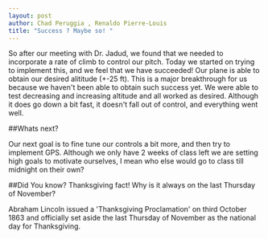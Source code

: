 ```yaml
---
layout: post
author: Chad Peruggia , Renaldo Pierre-Louis
title: "Success ? Maybe so! " 
---
```


So after our meeting with Dr. Jadud, we found that we needed to incorporate a rate of climb to control our pitch.  Today we started on trying to implement this, and we feel that we have succeeded!  Our plane is able to obtain our desired alititude (+-25 ft).  This is a major breakthrough for us because we haven't been able to obtain such success yet.  We were able to test decreasing and increasing altitude and all worked as desired.  Although it does go down a bit fast, it doesn't fall out of control, and everything went well.

##Whats next?

Our next goal is to fine tune our controls a bit more, and then try to implement GPS.  Although we only have 2 weeks of class left we are setting high goals to motivate ourselves, I mean who else would go to class till midnight on their own?

##Did You know?
Thanksgiving fact!
Why is it always on the last Thursday of November?

Abraham Lincoln issued a 'Thanksgiving Proclamation' on third October 1863 and officially set aside the last Thursday of November as the national day for Thanksgiving.